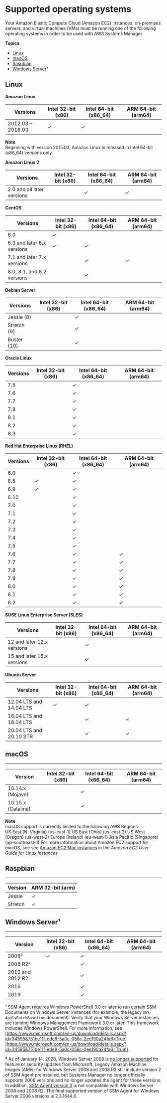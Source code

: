 # Supported operating systems<a name="prereqs-operating-systems"></a>

Your Amazon Elastic Compute Cloud \(Amazon EC2\) instances, on\-premises servers, and virtual machines \(VMs\) must be running one of the following operating systems in order to be used with AWS Systems Manager\.

**Topics**
+ [Linux](#prereqs-os-linux)
+ [macOS](#prereqs-os-mac)
+ [Raspbian](#prereqs-os-raspbian)
+ [Windows Server**¹**](#prereqs-os-windows-server)

## Linux<a name="prereqs-os-linux"></a>


**Amazon Linux**  

| Versions | Intel 32\-bit \(x86\) | Intel 64\-bit \(x86\_64\) | ARM 64\-bit \(arm64\) | 
| --- | --- | --- | --- | 
| 2012\.03 – 2018\.03 | ✓ | ✓ |  | 

**Note**  
Beginning with version 2015\.03, Amazon Linux is released in Intel 64\-bit \(x86\_64\) versions only\.


**Amazon Linux 2**  

| Versions | Intel 32\-bit \(x86\) | Intel 64\-bit \(x86\_64\) | ARM 64\-bit \(arm64\) | 
| --- | --- | --- | --- | 
| 2\.0 and all later versions |  | ✓ | ✓ | 


**CentOS**  

| Versions | Intel 32\-bit \(x86\) | Intel 64\-bit \(x86\_64\) | ARM 64\-bit \(arm64\) | 
| --- | --- | --- | --- | 
| 6\.0 | ✓ |  |  | 
| 6\.3 and later 6\.x versions | ✓ | ✓ |  | 
| 7\.1 and later 7\.x versions |  | ✓ | ✓ | 
| 8\.0, 8\.1, and 8\.2 versions |  | ✓ |  | 


**Debian Server**  

| Versions | Intel 32\-bit \(x86\) | Intel 64\-bit \(x86\_64\) | ARM 64\-bit \(arm64\) | 
| --- | --- | --- | --- | 
| Jessie \(8\) |  | ✓ |  | 
| Stretch \(9\) |  | ✓ |  | 
| Buster \(10\) |  | ✓ |  | 


**Oracle Linux**  

| Versions | Intel 32\-bit \(x86\) | Intel 64\-bit \(x86\_64\) | ARM 64\-bit \(arm64\) | 
| --- | --- | --- | --- | 
| 7\.5 |  | ✓ |  | 
| 7\.6 |  | ✓ |  | 
| 7\.7 |  | ✓ |  | 
| 7\.8 |  | ✓ |  | 
| 8\.1 |  | ✓ |  | 
| 8\.2 |  | ✓ |  | 
| 8\.3 |  | ✓ |  | 


**Red Hat Enterprise Linux \(RHEL\)**  

| Versions | Intel 32\-bit \(x86\) | Intel 64\-bit \(x86\_64\) | ARM 64\-bit \(arm64\) | 
| --- | --- | --- | --- | 
| 6\.0 |  | ✓ |  | 
| 6\.5 | ✓ | ✓ |  | 
| 6\.9 | ✓ | ✓ |  | 
| 6\.10 |  | ✓ |  | 
| 7\.0 |  | ✓ |  | 
| 7\.1 |  | ✓ |  | 
| 7\.2 |  | ✓ |  | 
| 7\.3 |  | ✓ |  | 
| 7\.4 |  | ✓ |  | 
| 7\.5 |  | ✓ |  | 
| 7\.6 |  | ✓ | ✓ | 
| 7\.7 |  | ✓ | ✓ | 
| 7\.8 |  | ✓ | ✓ | 
| 7\.9 |  | ✓ | ✓ | 
| 8\.0 |  | ✓ | ✓ | 
| 8\.1 |  | ✓ | ✓ | 
| 8\.2 |  | ✓ | ✓ | 


**SUSE Linux Enterprise Server \(SLES\)**  

| Versions | Intel 32\-bit \(x86\) | Intel 64\-bit \(x86\_64\) | ARM 64\-bit \(arm64\) | 
| --- | --- | --- | --- | 
| 12 and later 12\.x versions |  | ✓ |  | 
| 15 and later 15\.x versions |  | ✓ |  | 


**Ubuntu Server**  

| Versions | Intel 32\-bit \(x86\) | Intel 64\-bit \(x86\_64\) | ARM 64\-bit \(arm64\) | 
| --- | --- | --- | --- | 
| 12\.04 LTS and 14\.04 LTS | ✓ | ✓ |  | 
| 16\.04 LTS and 18\.04 LTS |  | ✓ | ✓ | 
| 20\.04 LTS and 20\.10 STR |  | ✓ | ✓ | 

## macOS<a name="prereqs-os-mac"></a>


****  

| Version | Intel 32\-bit \(x86\) | Intel 64\-bit \(x86\_64\) | ARM 64\-bit \(arm64\) | 
| --- | --- | --- | --- | 
| 10\.14\.x \(Mojave\) |  | ✓ |  | 
| 10\.15\.x \(Catalina\) |  | ✓ |  | 

**Note**  
macOS support is currently limited to the following AWS Regions:  
US East \(N\. Virginia\) \(us\-east\-1\)
US East \(Ohio\) \(us\-east\-2\)
US West \(Oregon\) \(us\-west\-2\)
Europe \(Ireland\) \(eu\-west\-1\)
Asia Pacific \(Singapore\) \(ap\-southeast\-1\)
For more information about Amazon EC2 support for macOS, see see [Amazon EC2 Mac instances](https://docs.aws.amazon.com/AWSEC2/latest/UserGuide/ec2-mac-instances.html) in the *Amazon EC2 User Guide for Linux Instances*

## Raspbian<a name="prereqs-os-raspbian"></a>


****  

| Version | ARM 32\-bit \(arm\) | 
| --- | --- | 
| Jessie | ✓ | 
| Stretch | ✓ | 

## Windows Server**¹**<a name="prereqs-os-windows-server"></a>


****  

| Version | Intel 32\-bit \(x86\) | Intel 64\-bit \(x86\_64\) | ARM 64\-bit \(arm64\) | 
| --- | --- | --- | --- | 
| 2008² | ✓ | ✓ |  | 
| 2008 R2² |  | ✓ |  | 
| 2012 and 2012 R2 |  | ✓ |  | 
| 2016 |  | ✓ |  | 
| 2019 |  | ✓ |  | 

**¹** SSM Agent requires Windows PowerShell 3\.0 or later to run certain SSM Documents on Windows Server instances \(for example, the legacy `AWS-ApplyPatchBaseline` document\)\. Verify that your Windows Server instances are running Windows Management Framework 3\.0 or later\. This framework includes Windows PowerShell\. For more information, see [https://www.microsoft.com/en-us/download/details.aspx?id=34595&751be11f-ede8-5a0c-058c-2ee190a24fa6=True](https://www.microsoft.com/en-us/download/details.aspx?id=34595&751be11f-ede8-5a0c-058c-2ee190a24fa6=True)\.

**²** As of January 14, 2020, Windows Server 2008 is [no longer supported](https://www.microsoft.com/en-us/cloud-platform/windows-server-2008) for feature or security updates from Microsoft\. Legacy Amazon Machine Images \(AMIs\) for Windows Server 2008 and 2008 R2 still include version 2 of SSM Agent preinstalled, but Systems Manager no longer officially supports 2008 versions and no longer updates the agent for these versions\. In addition, [SSM Agent version 3](ssm-agent-v3.md) is not compatible with Windows Server 2008 and 2008 R2\. The final supported version of SSM Agent for Windows Server 2008 versions is 2\.3\.1644\.0\.